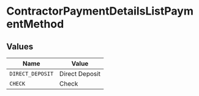 # ContractorPaymentDetailsListPaymentMethod


## Values

| Name             | Value            |
| ---------------- | ---------------- |
| `DIRECT_DEPOSIT` | Direct Deposit   |
| `CHECK`          | Check            |